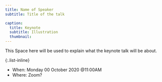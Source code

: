 ```yaml
---
title: Name of Speaker
subtitle: Title of the talk

caption:
  title: Keynote
  subtitle: Illustration
  thumbnail:
---
```

This Space here will be used to explain what the keynote talk will be about.

{:.list-inline}
- When: Monday 00 October 2020 @11:00AM
- Where: Zoom?


